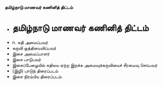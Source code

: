 **தமிழ்நாடு மாணவர் கணினித் திட்டம்**
- # தமிழ்நாடு மாணவர் கணினித் திட்டம்
- n. சுதி அமைப்பவர்
- கருவி ஒத்தியைவிப்பவர்
- இசை அமைப்பாளர்
- இசை பாடுபவர்
- இசைப்பேழையில் சுதிலய ஏற்ற இறக்க அமைவுக்கருவியைச் சீரமைவு செய்பவர்
- (இழி) பாடுந் திரைப்படம்
- இசை நிரம்பிய திரைப்படம்.


